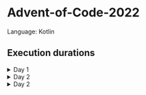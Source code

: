 # Advent-of-Code-2022

Language: Kotlin

## Execution durations

<details>
  <summary>Day 1</summary>

| Total  | 47.508978ms |
|--------|------------:|
| Part 1 | 44.954740ms |
| Part 2 |  2.554238ms |

</details>

<details>
  <summary>Day 2</summary>

| Total  | 10.160537ms |
|--------|------------:|
| Part 1 |  6.247713ms |
| Part 2 |  3.912824ms |

</details>

<details>
  <summary>Day 2</summary>

| Total  | 26.178963ms |
|--------|------------:|
| Part 1 | 16.802067ms |
| Part 2 |  9.376896ms |

</details>


